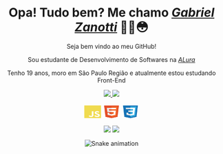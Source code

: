<div>
  <h1 align="center">Opa! Tudo bem? Me chamo <a href="https://www.linkedin.com/in/gabriel-zanotti-8b7a69224/"><i>Gabriel Zanotti</i></a> 🐱‍👤😳</h1>
  <p align="center">Seja bem vindo ao meu GitHub!</a>
  <p align="center">Sou estudante de Desenvolvimento de Softwares na <a href="https://www.alura.com.br/"><i>ALura</i></a>
  <p align="center">Tenho 19 anos, moro em São Paulo Região e atualmente estou estudando Front-End</h2>
</div>

<div align="center">
  <a href="https://github.com/heartbreak808">
    <img height="150em" src="https://github-readme-stats.vercel.app/api?username=heartbreak808&count_private=true&include_all_commits=true&show_icons=true&theme=darcula&hide_border=false&show_owner=true"/>
    <img height="150em" src="https://github-readme-stats.vercel.app/api/top-langs/?username=heartbreak808&theme=darcula&hide_border=false&&layout=compact"/>
  </a>
</div>

<div align="center" valign="top"><br>
  <img align="center" alt="Js" height="30" width="40" src="https://raw.githubusercontent.com/devicons/devicon/master/icons/javascript/javascript-plain.svg">
  <img align="center" alt="HTML" height="30" width="40" src="https://raw.githubusercontent.com/devicons/devicon/master/icons/html5/html5-original.svg">
  <img align="center" alt="CSS" height="30" width="40" src="https://raw.githubusercontent.com/devicons/devicon/master/icons/css3/css3-original.svg">
</div><br>

<div align="center">
  <a href="https://www.linkedin.com/in/gabriel-zanotti-8b7a69224/" target="_blank"><img src="https://img.shields.io/badge/-LinkedIn-%230077B5?style=for-the-badge&logo=linkedin&logoColor=white" target="_blank"></a> 
  <a href="mailto:luv.neworder@gmail.com"><img src="https://img.shields.io/badge/-Gmail-%23333?style=for-the-badge&logo=gmail&logoColor=white" target="_blank"></a>
</div>

<div align="center">
  
  ![Snake animation](https://github.com/danielbped/danielbped/blob/output/github-contribution-grid-snake.svg)
  
</div>
